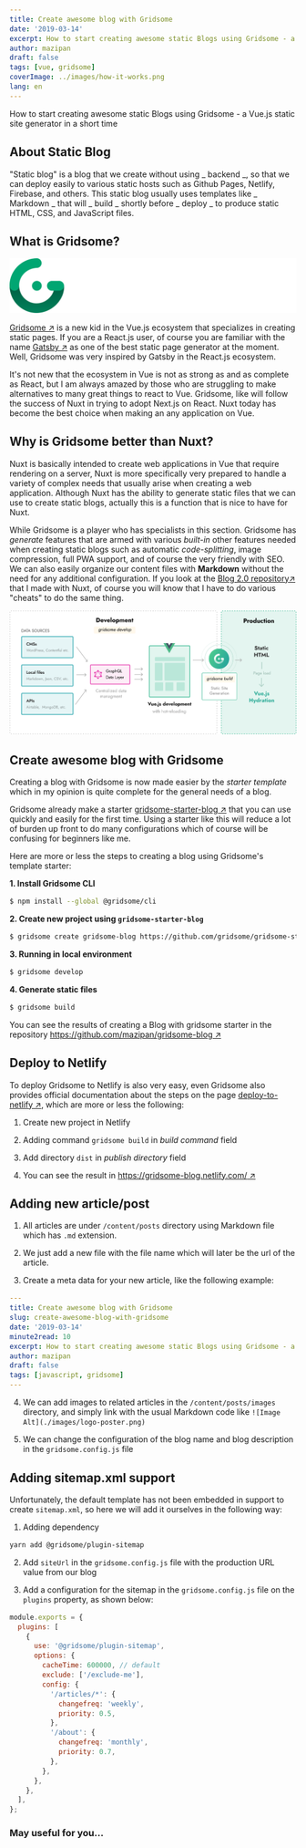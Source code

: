 ```yaml
---
title: Create awesome blog with Gridsome
date: '2019-03-14'
excerpt: How to start creating awesome static Blogs using Gridsome - a Vue.js static site generator in a short time
author: mazipan
draft: false
tags: [vue, gridsome]
coverImage: ../images/how-it-works.png
lang: en
---
```


How to start creating awesome static Blogs using Gridsome - a Vue.js static site generator in a short time

## About Static Blog

"Static blog" is a blog that we create without using _ backend _, so that we can deploy easily to various static hosts such as Github Pages, Netlify, Firebase, and others. This static blog usually uses templates like _ Markdown _ that will _ build _ shortly before _ deploy _ to produce static HTML, CSS, and JavaScript files.

## What is Gridsome?

![Gridsome Logo](../images/logo-normal-dark.svg)

[Gridsome ↗️](https://gridsome.org/) is a new kid in the Vue.js ecosystem that specializes in creating static pages. If you are a React.js user, of course you are familiar with the name [Gatsby ↗️](https://www.gatsbyjs.org/) as one of the best static page generator at the moment. Well, Gridsome was very inspired by Gatsby in the React.js ecosystem.

It's not new that the ecosystem in Vue is not as strong as and as complete as React, but I am always amazed by those who are struggling to make alternatives to many great things to react to Vue. Gridsome, like will follow the success of Nuxt in trying to adopt Next.js on React. Nuxt today has become the best choice when making an any application on Vue.

## Why is Gridsome better than Nuxt?

Nuxt is basically intended to create web applications in Vue that require rendering on a server, Nuxt is more specifically very prepared to handle a variety of complex needs that usually arise when creating a web application. Although Nuxt has the ability to generate static files that we can use to create static blogs, actually this is a function that is nice to have for Nuxt.

While Gridsome is a player who has specialists in this section. Gridsome has _generate_ features that are armed with various _built-in_ other features needed when creating static blogs such as automatic _code-splitting_, image compression, full PWA support, and of course the very friendly with SEO. We can also easily organize our content files with **Markdown** without the need for any additional configuration. If you look at the [Blog 2.0 repository↗️](/blog-2-0-in-nuxtjs) that I made with Nuxt, of course you will know that I have to do various "cheats" to do the same thing.

![How Gridsome Works](../images/how-it-works.png)

## Create awesome blog with Gridsome

Creating a blog with Gridsome is now made easier by the _starter template_ which in my opinion is quite complete for the general needs of a blog.

Gridsome already make a starter [gridsome-starter-blog ↗️](https://github.com/gridsome/gridsome-starter-blog) that you can use quickly and easily for the first time. Using a starter like this will reduce a lot of burden up front to do many configurations which of course will be confusing for beginners like me.

Here are more or less the steps to creating a blog using Gridsome's template starter:

**1. Install Gridsome CLI**

```bash
$ npm install --global @gridsome/cli
```

**2. Create new project using `gridsome-starter-blog`**

```bash
$ gridsome create gridsome-blog https://github.com/gridsome/gridsome-starter-blog.git
```

**3. Running in local environment**

```bash
$ gridsome develop
```

**4. Generate static files**

```bash
$ gridsome build
```

You can see the results of creating a Blog with gridsome starter in the repository [https://github.com/mazipan/gridsome-blog ↗️](https://github.com/mazipan/gridsome-blog)

## Deploy to Netlify

To deploy Gridsome to Netlify is also very easy, even Gridsome also provides official documentation about the steps on the page [deploy-to-netlify ↗️](https://gridsome.org/docs/deploy-to-netlify), which are more or less the following:

1. Create new project in Netlify

2. Adding command `gridsome build` in _build command_ field

3. Add directory `dist` in _publish directory_ field

4. You can see the result in [https://gridsome-blog.netlify.com/ ↗️](https://gridsome-blog.netlify.com/)

## Adding new article/post

1. All articles are under `/content/posts` directory using Markdown file which has `.md` extension.

2. We just add a new file with the file name which will later be the url of the article.

3. Create a meta data for your new article, like the following example:

```yaml
---
title: Create awesome blog with Gridsome
slug: create-awesome-blog-with-gridsome
date: '2019-03-14'
minute2read: 10
excerpt: How to start creating awesome static Blogs using Gridsome - a Vue.js static site generator in a short time
author: mazipan
draft: false
tags: [javascript, gridsome]
---

```

4. We can add images to related articles in the `/content/posts/images` directory, and simply link with the usual Markdown code like `![Image Alt](./images/logo-poster.png)`

5. We can change the configuration of the blog name and blog description in the `gridsome.config.js` file

## Adding sitemap.xml support

Unfortunately, the default template has not been embedded in support to create `sitemap.xml`, so here we will add it ourselves in the following way:

1. Adding dependency

```bash
yarn add @gridsome/plugin-sitemap
```

2. Add `siteUrl` in the `gridsome.config.js` file with the production URL value from our blog

3. Add a configuration for the sitemap in the `gridsome.config.js` file on the `plugins` property, as shown below:

```javascript
module.exports = {
  plugins: [
    {
      use: '@gridsome/plugin-sitemap',
      options: {
        cacheTime: 600000, // default
        exclude: ['/exclude-me'],
        config: {
          '/articles/*': {
            changefreq: 'weekly',
            priority: 0.5,
          },
          '/about': {
            changefreq: 'monthly',
            priority: 0.7,
          },
        },
      },
    },
  ],
};
```

### May useful for you...
